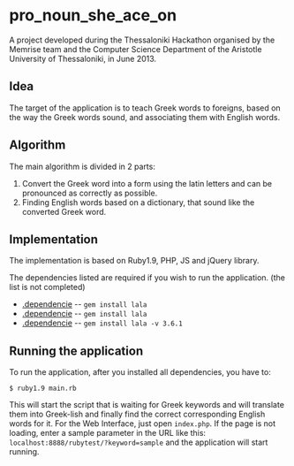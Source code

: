 pro_noun_she_ace_on
===================
A project developed during the Thessaloniki Hackathon organised by the Memrise team and the Computer Science Department of the Aristotle University of Thessaloniki, in June 2013.

Idea
-------

The target of the application is to teach Greek words to foreigns, based on the way the Greek words sound, and associating them with English words.

Algorithm
-------

The main algorithm is divided in 2 parts:
1. Convert the Greek word into a form using the latin letters and can be pronounced as correctly as possible.
2. Finding English words based on a dictionary, that sound like the converted Greek word.

Implementation
-------

The implementation is based on Ruby1.9, PHP, JS and jQuery library.

The dependencies listed are required if you wish to run the application. (the list is not completed)
* [.dependencie](http://) -- `gem install lala`
* [.dependencie](http://) -- `gem install lala`
* [.dependencie](http://) -- `gem install lala -v 3.6.1`

Running the application
-------

To run the application, after you installed all dependencies, you have to:

    $ ruby1.9 main.rb

This will start the script that is waiting for Greek keywords and will translate them into Greek-lish and finally find the correct corresponding English words for it.
For the Web Interface, just open `index.php`. If the page is not loading, enter a sample parameter in the URL like this:
`localhost:8888/rubytest/?keyword=sample` and the application will start running.
